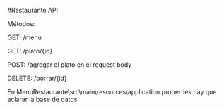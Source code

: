 #Restaurante API

Métodos:

GET: /menu

GET: /plato/{id}

POST: /agregar
el plato en el request body

DELETE: /borrar/{id}


En MenuRestaurante\src\main\resources\application.properties hay que aclarar la base de datos